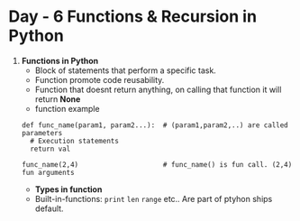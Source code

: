 # Day - 6 Functions & Recursion in Python

1. **Functions in Python**
   - Block of statements that perform a specific task.
   - Function promote code reusability.
   - Function that doesnt return anything, on calling that function it will return **None**
   - function example
   ```
   def func_name(param1, param2...):  # (param1,param2,..) are called parameters
     # Execution statements
     return val

   func_name(2,4)                     # func_name() is fun call. (2,4) fun arguments
   ```
   - **Types in function**
   - Built-in-functions: `print` `len` `range` etc.. Are part of ptyhon ships default.
